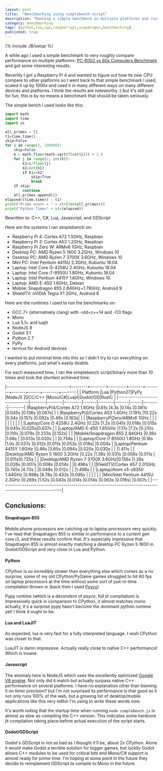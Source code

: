 ```yaml
---
layout: post
title:  "Benchmarking using simplebench script"
description: "Running a simple benchmark on multiple platforms and runtimes"
category: benchmarking
tags: [python,lua,cpp,raspberrypi,snapdragon,benchmarking]
published: true
---
```


{% include JB/setup %}

A while ago I used a simple benchmark to very roughly compare performance on multiple platforms: [PC-6002 vs 80s Computers Benchmark](http://zenithsal.com/pc-6002/2018/04/30/pc-6002-vs-80s-computers-benchmark) and got some interesting results.

Recently I got a Raspberry Pi 4 and wanted to figure out how its new CPU compare to other platforms so I went back to that simple benchmark I used, scaled it up by 1000x and used it in many different ways on many different devices and platforms. I think the results are noteworthy :) but it's still just for fun, this is by no means a benchmark that should be taken seriously.

The simple bench I used looks like this:

~~~~ py
import math
import time
import os

all_primes = []
t1=time.time()
skip=False
for i in range(2, 100000):
    skip=False
    k = math.floor(math.sqrt(float(i))) + 1.0
    for j in range(2, int(k)):
        k1=i/float(j)
        k2=int(k1)
        if k1==k2:
            skip=True
            break
    if skip:
        continue
    all_primes.append(i)
elapsed=(time.time() - t1)
print("Prime count = " + str(len(all_primes)))
print("Python Time=" + str(elapsed))
~~~~

Rewritten to: C++, C#, Lua, Javascript, and GDScript

Here are the systems I ran simplebench on:

* Raspberry Pi 4: Cortex A72 1.5GHz, Raspbian
* Raspberry Pi 3: Cortex A53 1.2GHz, Raspbian
* Raspberry Pi Zero W: ARMv6 1GHz, Raspbian
* Desktop PC: AMD Ryzen 5 1600 3.2GHz, Windows 10
* Desktop PC: AMD Ryzen 7 3700X 3.6GHz, Windows 10
* Mini PC: Intel Pentium 4415U 2.3GHz, Kubuntu 18.04
* Laptop: Intel Core i5-4258U 2.4GHz, Kubuntu 18.04
* Laptop: Intel Core i7-8550U 1.8GHz, Kubuntu 18.04
* Laptop: Intel Pentium 4415Y 1.6GHz, Windows 10
* Laptop: AMD E-450 1.6GHz, Debian
* Mobile: Snapdragon 855 2.84GHz+1.78GHz, Android 9
* ShieldTV: nVIDIA Tegra X1 2GHz, Android 8

Here are the runtimes I used to run the benchmarks on:

* GCC 7+ (alternatively clang) with -std=c++14 and -O3 flags
* Mono
* Lua 5.1+ and luajit
* NodeJS 8
* Godot 3.1
* Python 2.7
* PyPy
* termux for Android devices 

I wanted to put minimal time into this so I didn't try to run everything on every platforms, just what's easily doable.

For each measured time, I ran the simplebench script/binary more than 10 times and took the shortest achieved time:

|--------------------------------+--------+--------+---------+-------+--------+-------+------+--------+--------|
| Platform                       |Lua     |Python27|PyPy     |NodeJS |GCC/C++ |Mono/C#|Luajit|Godot/GD|RustC   |
|--------------------------------|--------|--------|---------|-------|--------|-------|------|--------|--------|
|RaspberryPi4/Cortex A72 1.6GHz  |0.61s   |4.3s    |0.14s    |0.061s |0.045s  |0.136s |0.087s|        |        |
|RaspberryPi3/Cortex A53 1.4GHz  |1.191s  |10.22s  |0.34s    |0.157s |0.092s  |0.49s  |0.163s|        |        |
|RaspberryPiZero/ARMv6 1GHz      |        |        |         |       |        |       |      |        |        |
|Laptop/Core i5 4258U 2.4GHz     |0.22s   |1.2s    |0.041s   |0.018s |0.015s  |0.045s |0.025s|0.637s  |        |
|Laptop/AMD E-450 1.65GHz        |1.17s   |7.2s    |0.210s   |0.110s |0.079s  |0.233s |0.152s|        |        |
|Mobile/Snapdragon 855 2.84GHz   |0.36s   |1.68s   |         |0.013s |0.020s  |       |      |0.758s  |        |
|Laptop/Core i7 8550U 1.8GHz     |0.18s   |1.0s    |0.037s   |0.012s |0.011s  |0.053s |0.018s|        |0.004s  |
|Laptop/Pentium 4415Y 1.6GHz     |0.46s   |3.65s   |0.094s   |0.020s |0.030s  |       |      |1.411s  |        |
|Desktop/AMD Ryzen 5 1600 3.2GHz |0.22s   |1.38s   |0.031s   |0.008s |0.011s  |       |0.011s|0.725s  |        |
|Desktop/AMD Ryzen 7 3700X 3.6GHz|0.156s  |1.26s   |0.026s   |0.007s |0.008s  |0.014s |      |0.496s  |        |
|ShieldTV/Cortex A57 2.01GHz     |0.745s  |4.73s   |         |0.049s |0.012s  |       |      |1.496s  |        |
|Laptop/Atom x5-z8350 1.44GHz    |0.998s  |8.78s   |0.433s   |0.095s |        |       |      |        |        |
|Mini/Intel Pentium 4415U 2.3GHz |0.269s  |1.52s   |0.043s   |0.014s |0.014s  |0.063s |0.016s|        |0.007s  |
|--------------------------------------------------------------------------------------------------------------|

## Conclusions:

#### Snapdragon 855

Mobile phone processors are catching up to laptop processors very quickly. I've read that Snapdragon 855 is similar in performance to a current gen core i3, and these results confirm that. It's especially impressive that Snapdragon 855 is almost exactly matching a desktop PC Ryzen 5 1600 in Godot/GDScript and very close in Lua and Python.

#### Python

CPython is so incredibly slower than everything else which comes as a no surprise, some of my old CPython/PyGame games struggled to hit 60 fps on laptop processors at the time without some sort of just-in-time compilation thrown in (back then I used [Psyco](http://psyco.sourceforge.net/))

Pypy runtime (which is a decendent of psyco, full jit compilation) is impressively quick in comparison to CPython, it almost matches mono actually, it's a surprise pypy hasn't become the dominant python runtime yet! I think it ought to be.

#### Lua and LuaJIT

As expected, lua is very fast for a fully interpreted language. I wish CPython was closer to that.

LuaJIT is damn impressive. Actually really close to native C++ performance! Which is insane.

#### Javascript

The anomaly here is NodeJS which uses the excellently optimized [Google V8 engine](https://v8.dev/). Not only did it match but actually surpass native C++ performance on several platforms. I have no explanation other than blaming it on timer precision? but I'm not surprised its performance is that good as it not only runs 100% of the web, but a growing list of desktop/mobile applications like this very editor I'm using to write these words now.

It's worth noting that the startup time when running `node simplebench.js` is almost as slow as compiling the C++ version. This indicates some hardcore jit compilation taking place before actual execution of the script starts. 

#### Godot/GDScript

Godot's GDScript is not as bad as I thought it'll be, about 2x CPython. Alone it would make Godot a terrible solution for bigger games, but luckily Godot allows C++ modules to be used for critical bits and Mono/C# support is almost ready for prime time. I'm hoping at some point in the future they decide to reimplement GDScript to compile to Mono in the future.

